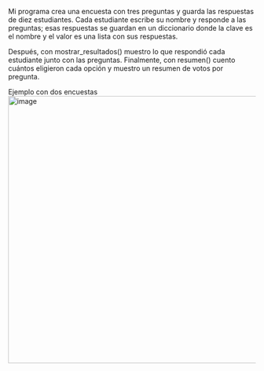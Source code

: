 Mi programa crea una encuesta con tres preguntas y guarda las respuestas de diez estudiantes.
Cada estudiante escribe su nombre y responde a las preguntas; esas respuestas se guardan en un diccionario donde la clave es el nombre y el valor es una lista con sus respuestas.

Después, con mostrar_resultados() muestro lo que respondió cada estudiante junto con las preguntas.
Finalmente, con resumen() cuento cuántos eligieron cada opción y muestro un resumen de votos por pregunta.

Ejemplo con dos encuestas 
<img width="914" height="544" alt="image" src="https://github.com/user-attachments/assets/aaa8a449-6ae1-43ae-b86c-771ce6777649" />
